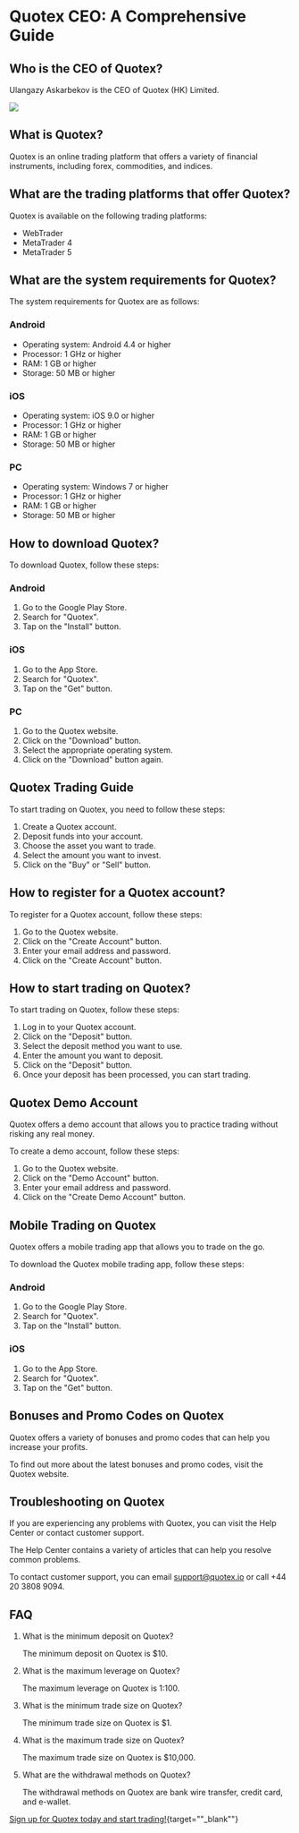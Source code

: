 # Quotex CEO: A Comprehensive Guide

## Who is the CEO of Quotex?

Ulangazy Askarbekov is the CEO of Quotex (HK) Limited.

[![](https://static.quotex.io/files/4_en/300_250.jpg)](https://traff.sbs/brokerqxlid)

## What is Quotex?

Quotex is an online trading platform that offers a variety of financial
instruments, including forex, commodities, and indices.

## What are the trading platforms that offer Quotex?

Quotex is available on the following trading platforms:

-   WebTrader
-   MetaTrader 4
-   MetaTrader 5

## What are the system requirements for Quotex?

The system requirements for Quotex are as follows:

### Android

-   Operating system: Android 4.4 or higher
-   Processor: 1 GHz or higher
-   RAM: 1 GB or higher
-   Storage: 50 MB or higher

### iOS

-   Operating system: iOS 9.0 or higher
-   Processor: 1 GHz or higher
-   RAM: 1 GB or higher
-   Storage: 50 MB or higher

### PC

-   Operating system: Windows 7 or higher
-   Processor: 1 GHz or higher
-   RAM: 1 GB or higher
-   Storage: 50 MB or higher

## How to download Quotex?

To download Quotex, follow these steps:

### Android

1.  Go to the Google Play Store.
2.  Search for "Quotex".
3.  Tap on the "Install" button.

### iOS

1.  Go to the App Store.
2.  Search for "Quotex".
3.  Tap on the "Get" button.

### PC

1.  Go to the Quotex website.
2.  Click on the "Download" button.
3.  Select the appropriate operating system.
4.  Click on the "Download" button again.

## Quotex Trading Guide

To start trading on Quotex, you need to follow these steps:

1.  Create a Quotex account.
2.  Deposit funds into your account.
3.  Choose the asset you want to trade.
4.  Select the amount you want to invest.
5.  Click on the "Buy" or "Sell" button.

## How to register for a Quotex account?

To register for a Quotex account, follow these steps:

1.  Go to the Quotex website.
2.  Click on the "Create Account" button.
3.  Enter your email address and password.
4.  Click on the "Create Account" button.

## How to start trading on Quotex?

To start trading on Quotex, follow these steps:

1.  Log in to your Quotex account.
2.  Click on the "Deposit" button.
3.  Select the deposit method you want to use.
4.  Enter the amount you want to deposit.
5.  Click on the "Deposit" button.
6.  Once your deposit has been processed, you can start trading.

## Quotex Demo Account

Quotex offers a demo account that allows you to practice trading without
risking any real money.

To create a demo account, follow these steps:

1.  Go to the Quotex website.
2.  Click on the "Demo Account" button.
3.  Enter your email address and password.
4.  Click on the "Create Demo Account" button.

## Mobile Trading on Quotex

Quotex offers a mobile trading app that allows you to trade on the go.

To download the Quotex mobile trading app, follow these steps:

### Android

1.  Go to the Google Play Store.
2.  Search for "Quotex".
3.  Tap on the "Install" button.

### iOS

1.  Go to the App Store.
2.  Search for "Quotex".
3.  Tap on the "Get" button.

## Bonuses and Promo Codes on Quotex

Quotex offers a variety of bonuses and promo codes that can help you
increase your profits.

To find out more about the latest bonuses and promo codes, visit the
Quotex website.

## Troubleshooting on Quotex

If you are experiencing any problems with Quotex, you can visit the Help
Center or contact customer support.

The Help Center contains a variety of articles that can help you resolve
common problems.

To contact customer support, you can email support@quotex.io or call +44
20 3808 9094.

## FAQ

1.  What is the minimum deposit on Quotex?

    The minimum deposit on Quotex is \$10.

2.  What is the maximum leverage on Quotex?

    The maximum leverage on Quotex is 1:100.

3.  What is the minimum trade size on Quotex?

    The minimum trade size on Quotex is \$1.

4.  What is the maximum trade size on Quotex?

    The maximum trade size on Quotex is \$10,000.

5.  What are the withdrawal methods on Quotex?

    The withdrawal methods on Quotex are bank wire transfer, credit
    card, and e-wallet.

[Sign up for Quotex today and start
trading!](\%22https://traff.sbs/brokerqxsignup\%22){target=""_blank""}

